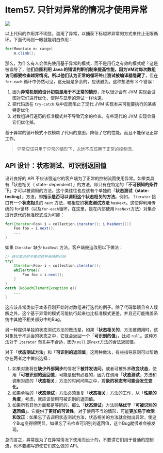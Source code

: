# Item57. 只针对异常的情况才使用异常



![](https://bucket-1255905387.cos.ap-shanghai.myqcloud.com/2019-01-26-10-42-44_r46.png)



以上代码的作用并不明显，滥用了异常，以捕获下标越界异常的方式来终止无限循环。下面代码则一眼就能明白作用：



```java
for(Mountain m: range)
	m.climb();
```



那么，为什么有人会优先使用基于异常的模式，而不是用行之有效的模式呢？这是被误导了，他**们企图利用 Java 的错误判断机制来提高性能，因为ⅤM对每次数组访问都要检查越界情况，所以他们认为正常的循环终止测试被编译器隐藏了**，但在 `for-each` 循环中仍然可见，这无疑是多余的，应该避免。这种想法有 3 个错误：

1. 因为**异常机制的设计初衷是用于不正常的情形**，所以很少会有 JVM 实现会试图对它们进行优化，使得与显示的测试一样快速。
2. 把代码放在 `try-catch` 块中反而阻止了现代 JVM 实现本来可能要执行的某些特定优化
3. 对数组进行遍历的标准模式并不导致冗余的检查。有些现代的 JVM 实现会将它们优化掉。



基于异常的循环模式不仅模糊了代码的意图，降低了它的性能，而且不能保证正常工作。



> 异常应该只用于异常的情形下，永远不应该用于正常的控制流。



## API 设计：状态测试、可识别返回值

设计良好的 API 不应该强迫它的客户端为了正常的控制流而使用异常。如果类具有「状态相关（ state- dependent）」的方法，即只有在特定的「**不可预知的条件下**」才可以被调用的方法，这个类往往也应该有个单独的「**状态测试（state-testing）**」方法，即**指示是否可以调用这个状态相关的方法**。例如， `Iterator` 接口有一个**状态相关**的 `next` 方法，和相应的**状态测试方法** `hasNext`。这使得利用传统的 for循环（以及`for-each`循环，在这里，是在内部使用 `hasNext`方法）对集合进行迭代的标准模式成为可能：



```java
for(Iterator<Foo> i = collection.iterator(); i.hasNext()){
    Foo foo = i.next();
    ...
}
```



如果 `Iterator` 缺少 `hasNext` 方法，客户端被迫改用以下做法：



```java
// 迭代集合时不要用这种丑陋的代码
try{
    Iterator<Foo> i = collection.iterator();
    while(true){
        Foo foo = i.next();
    }
}
catch (NoSuchElementException e){
    ...
}
```



这应该非常类似于本条目刚开始时对数组进行迭代的例子。除了代码繁琐且令人误解之外，这个基于异常的模式可能执行起来也比标准模式更差，并且还可能掩盖系统中其他不相关部分中的Bug。





另一种提供单独的状态测试方法的做法是，如果「**状态相关的**」方法被调用时，该对象处于不适当的状态之中，它就会返回一个「**可识别的值**」，比如 `null`。这种方法对于 `Iterator` 而言并不合适，因为 `null` 是`next`方法的合法返回值。





对于「**状态测试方法**」和「**可识别的返回值**」这两种做法，有些指导原则可以帮助你在两者之中做出选择：

1. 如果对象将在**缺少外部同步**的情况下**被并发访问**，或者可被外界**改变状态**，使用「**可被识别的返回值**」可能是很有必要的，因为在调用「**状态测试**」方法和调用对应的「**状态相关**」方法的时间间隔之中，**对象的状态有可能会发生变化。**
2. 如果单独的「**状态测试**」方法必须重复「**状态相关**」方法的工作，从「**性能的角度**」考虑，就应该使用可被识别的返回值。
3. 如果所有其他方面都是等同的，那么「**状态测试**」方法则**略优于**「**可被识别的返回值**」。它提供了**更好的可读性**，对于使用不当的情形，可能**更加易于检测和改正**：如果忘了去调用状态测试方法，状态相关的方法就会抛出异常，使这个Bug变得很明显，如果忘了去检查可识别的返回值，这个Bug就很难会被发现。



总而言之，异常是为了在异常情况下使用而设计的，不要讲它们用于普通的控制流，也不要编写迫使它们这么做的 API。

